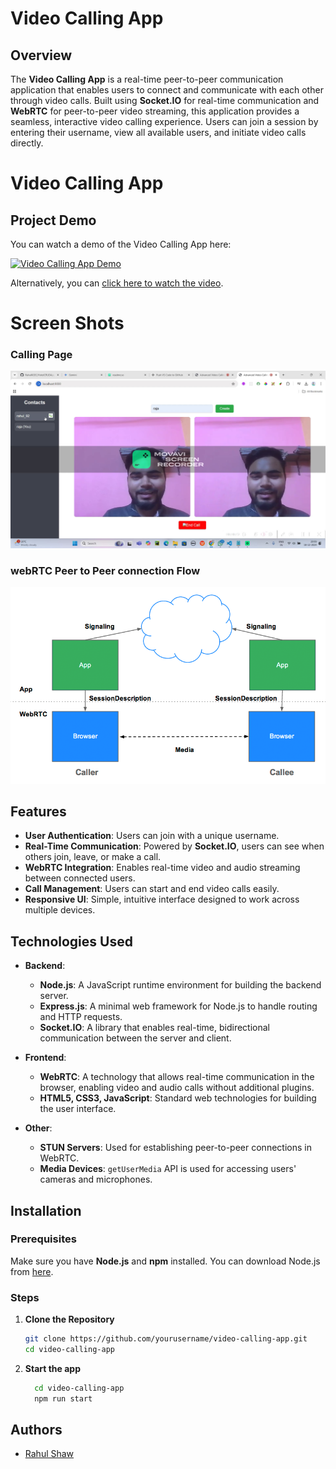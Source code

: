 ﻿# Video Calling App

## Overview
The **Video Calling App** is a real-time peer-to-peer communication application that enables users to connect and communicate with each other through video calls. Built using **Socket.IO** for real-time communication and **WebRTC** for peer-to-peer video streaming, this application provides a seamless, interactive video calling experience. Users can join a session by entering their username, view all available users, and initiate video calls directly.
# Video Calling App

## Project Demo

You can watch a demo of the Video Calling App here:

[![Video Calling App Demo](https://img.youtube.com/vi/vM_AE8Jlu90/0.jpg)](https://www.youtube.com/watch?v=vM_AE8Jlu90)

Alternatively, you can [click here to watch the video](https://www.youtube.com/watch?v=vM_AE8Jlu90).

# Screen Shots
### Calling Page
![Add Review Screenshot](public/images/smile.png)

### webRTC Peer to Peer connection Flow
![Add Review Screenshot](public/images/flow.png)

## Features
- **User Authentication**: Users can join with a unique username.
- **Real-Time Communication**: Powered by **Socket.IO**, users can see when others join, leave, or make a call.
- **WebRTC Integration**: Enables real-time video and audio streaming between connected users.
- **Call Management**: Users can start and end video calls easily.
- **Responsive UI**: Simple, intuitive interface designed to work across multiple devices.

## Technologies Used
- **Backend**: 
  - **Node.js**: A JavaScript runtime environment for building the backend server.
  - **Express.js**: A minimal web framework for Node.js to handle routing and HTTP requests.
  - **Socket.IO**: A library that enables real-time, bidirectional communication between the server and client.
  
- **Frontend**: 
  - **WebRTC**: A technology that allows real-time communication in the browser, enabling video and audio calls without additional plugins.
  - **HTML5, CSS3, JavaScript**: Standard web technologies for building the user interface.

- **Other**: 
  - **STUN Servers**: Used for establishing peer-to-peer connections in WebRTC.
  - **Media Devices**: `getUserMedia` API is used for accessing users' cameras and microphones.

## Installation
### Prerequisites
Make sure you have **Node.js** and **npm** installed. You can download Node.js from [here](https://nodejs.org/).

### Steps
1. **Clone the Repository**
   ```bash
   git clone https://github.com/yourusername/video-calling-app.git
   cd video-calling-app
2. **Start the app**
   ```bash
     cd video-calling-app
     npm run start

## Authors

- [Rahul Shaw](https://github.com/RahulKGEC)
